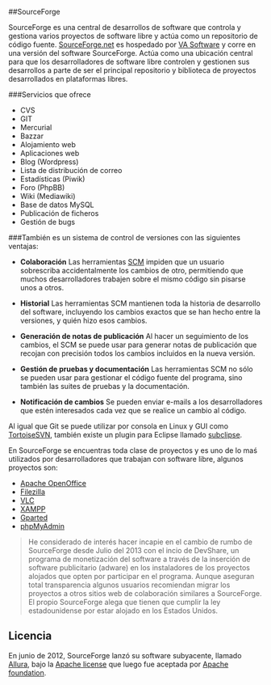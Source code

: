 ##SourceForge

SourceForge es una central de desarrollos de software que controla y gestiona varios proyectos de software libre y actúa como un repositorio de código fuente. [SourceForge.net](http://sourceforge.net/) es hospedado por [VA Software](http://es.wikipedia.org/wiki/VA_Software) y corre en una versión del software SourceForge. Actúa como una ubicación central para que los desarrolladores de software libre controlen y gestionen sus desarrollos a parte de ser el principal repositorio y biblioteca de proyectos desarrollados en plataformas libres.

###Servicios que ofrece

* CVS
* GIT
* Mercurial
* Bazzar
* Alojamiento web
* Aplicaciones web
* Blog (Wordpress)
* Lista de distribución de correo 
* Estadísticas (Piwik) 
* Foro (PhpBB) 
* Wiki (Mediawiki) 
* Base de datos MySQL
* Publicación de ficheros
* Gestión de bugs

###También es un sistema de control de versiones con las siguientes ventajas:


* **Colaboración** Las herramientas [SCM](https://sourceforge.net/apps/trac/sourceforge/wiki/What%20is%20Source%20Code%20Management) impiden que un usuario sobrescriba accidentalmente los cambios de otro, permitiendo que muchos desarrolladores trabajen sobre el mismo código sin pisarse unos a otros. 

* **Historial** Las herramientas SCM mantienen toda la historia de desarrollo del software, incluyendo los cambios exactos que se han hecho entre la versiones, y quién hizo esos cambios. 

* **Generación de notas de publicación** Al hacer un seguimiento de los cambios, el SCM se puede usar para generar notas de publicación que recojan con precisión todos los cambios incluidos en la nueva versión.

* **Gestión de pruebas y documentación** Las herramientas SCM no sólo se pueden usar para gestionar el código fuente del programa, sino también las suites de pruebas y la documentación.

* **Notificación de cambios** Se pueden enviar e-mails a los desarrolladores que estén interesados cada vez que se realice un cambio al código. 

Al igual que Git se puede utilizar por consola en Linux y GUI como [TortoiseSVN](http://tortoisesvn.net/), también existe un plugin para Eclipse llamado [subclipse](http://subclipse.tigris.org/).

En SourceForge se encuentras toda clase de proyectos y es uno de lo maś utilizados por desarrolladores
que trabajan con software libre, algunos proyectos son:

* [Apache OpenOffice](https://sourceforge.net/projects/openofficeorg.mirror/?source=frontpage&position=1)
* [Filezilla](https://sourceforge.net/projects/filezilla/?source=frontpage&position=1)
* [VLC](https://sourceforge.net/projects/vlc/?source=recommended)
* [XAMPP](https://sourceforge.net/projects/xampp/?source=recommended)
* [Gparted](https://sourceforge.net/projects/gparted/?source=directory)
* [phpMyAdmin](https://sourceforge.net/projects/phpmyadmin/?source=directory)


> He considerado de interés hacer incapie en el cambio de rumbo de SourceForge desde Julio del 2013 con el incio de DevShare, un programa de monetización del software a través de la inserción de software publicitario (adware) en los instaladores de los proyectos alojados que opten por participar en el programa.
Aunque aseguran total transparencia algunos usuarios recomiendan migrar los proyectos a otros sitios web de colaboración similares a SourceForge. El propio SourceForge alega que tienen que cumplir la ley estadounidense por estar alojado en los Estados Unidos.


Licencia
--------

En junio de 2012, SourceForge lanzó su software subyacente, llamado [Allura](http://en.wikipedia.org/wiki/Allura), bajo la [Apache license](http://www.apache.org/licenses/) que luego fue aceptada por [Apache foundation](http://www.apache.org/).

